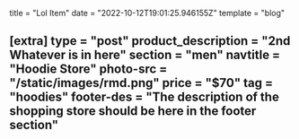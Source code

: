 title = "Lol Item"
date = "2022-10-12T19:01:25.946155Z"
template = "blog"

[extra]
type = "post"
product_description = "2nd Whatever is in here"
section = "men"
navtitle = "Hoodie Store"
photo-src = "/static/images/rmd.png"
price = "$70"
tag = "hoodies"
footer-des = "The description of the shopping store should be here in the footer section"
---

<!-- Ideally, for SEO there should be an image after the first paragraph or two -->
